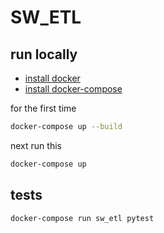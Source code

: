# SW_ETL

## run locally

- [install docker](https://docs.docker.com/engine/install/)
- [install docker-compose](https://docs.docker.com/compose/install/)

for the first time
```bash
docker-compose up --build
```

next run this
```bash
docker-compose up
```

## tests

```bash
docker-compose run sw_etl pytest
```
